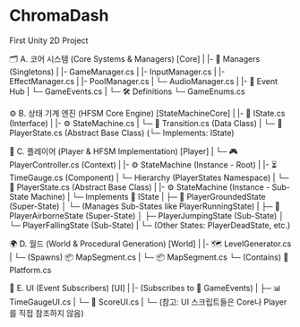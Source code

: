 # ChromaDash
First Unity 2D Project


🗂️ A. 코어 시스템 (Core Systems & Managers)
[Core]
 |
 |- 📂 Managers (Singletons)
 |   |- GameManager.cs
 |   |- InputManager.cs
 |   |- EffectManager.cs
 |   |- PoolManager.cs
 |   └─ AudioManager.cs
 |
 |- 📡 Event Hub
 |   └─ GameEvents.cs
 |
 └─ 🛠️ Definitions
     └─ GameEnums.cs

⚙️ B. 상태 기계 엔진 (HFSM Core Engine)
[StateMachineCore]
 |
 |- 📜 IState.cs (Interface)
 |
 |- ⚙️ StateMachine.cs
 |   └─ 📄 Transition.cs (Data Class)
 |
 └─ 🏃 PlayerState.cs (Abstract Base Class)
     (└─ Implements: IState)

🏃 C. 플레이어 (Player & HFSM Implementation)
[Player]
 |
 └─ 🎮 PlayerController.cs (Context)
     |
     |- ⚙️ StateMachine (Instance - Root)
     |
     |- ⏳ TimeGauge.cs (Component)
     |
     └─  Hierarchy (PlayerStates Namespace)
         |
         └─ 📜 PlayerState.cs (Abstract Base Class)
             |
             |- ⚙️ StateMachine (Instance - Sub-State Machine)
             |
             └─ Implements 📜 IState
                 |
                 ├─ 👟 PlayerGroundedState (Super-State)
                 │   └─ (Manages Sub-States like PlayerRunningState)
                 |
                 ├─ 🦅 PlayerAirborneState (Super-State)
                 │   ├─ PlayerJumpingState (Sub-State)
                 │   └─ PlayerFallingState (Sub-State)
                 |
                 └─ (Other States: PlayerDeadState, etc.)

🌍 D. 월드 (World & Procedural Generation)
[World]
 |
 |- 🗺️ LevelGenerator.cs
 |   └─ (Spawns) 📦 MapSegment.cs
 |
 └─ 📦 MapSegment.cs
     └─ (Contains) 🧱 Platform.cs

🎨 E. UI (Event Subscribers)
[UI]
 |
 |- (Subscribes to 📡 GameEvents)
 |   ├─ 📊 TimeGaugeUI.cs
 |   └─ 💯 ScoreUI.cs
 |
 └─ (참고: UI 스크립트들은 Core나 Player를 직접 참조하지 않음)